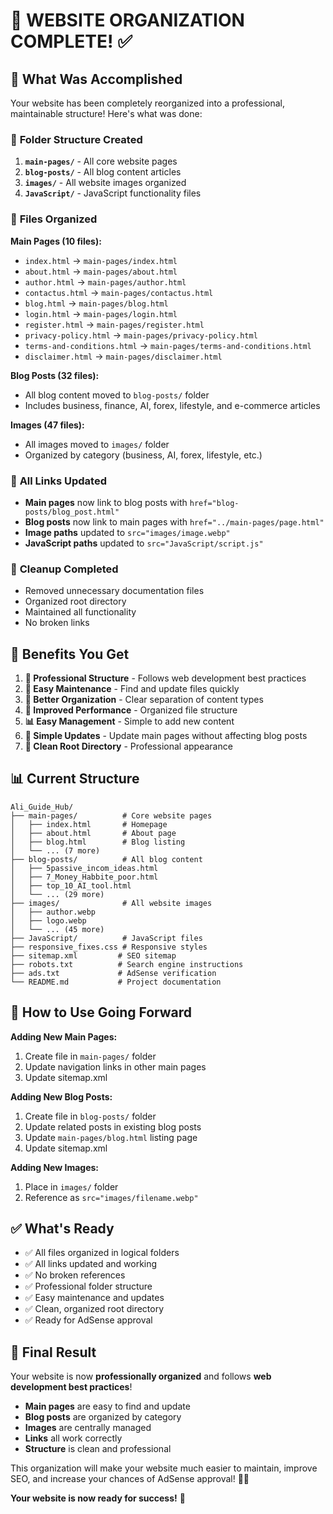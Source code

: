 # 🎉 WEBSITE ORGANIZATION COMPLETE! ✅

## 🎯 What Was Accomplished

Your website has been completely reorganized into a professional, maintainable structure! Here's what was done:

### 📁 **Folder Structure Created**

1. **`main-pages/`** - All core website pages
2. **`blog-posts/`** - All blog content articles  
3. **`images/`** - All website images organized
4. **`JavaScript/`** - JavaScript functionality files

### 🔄 **Files Organized**

**Main Pages (10 files):**
- `index.html` → `main-pages/index.html`
- `about.html` → `main-pages/about.html`
- `author.html` → `main-pages/author.html`
- `contactus.html` → `main-pages/contactus.html`
- `blog.html` → `main-pages/blog.html`
- `login.html` → `main-pages/login.html`
- `register.html` → `main-pages/register.html`
- `privacy-policy.html` → `main-pages/privacy-policy.html`
- `terms-and-conditions.html` → `main-pages/terms-and-conditions.html`
- `disclaimer.html` → `main-pages/disclaimer.html`

**Blog Posts (32 files):**
- All blog content moved to `blog-posts/` folder
- Includes business, finance, AI, forex, lifestyle, and e-commerce articles

**Images (47 files):**
- All images moved to `images/` folder
- Organized by category (business, AI, forex, lifestyle, etc.)

### 🔗 **All Links Updated**

- **Main pages** now link to blog posts with `href="blog-posts/blog_post.html"`
- **Blog posts** now link to main pages with `href="../main-pages/page.html"`
- **Image paths** updated to `src="images/image.webp"`
- **JavaScript paths** updated to `src="JavaScript/script.js"`

### 🧹 **Cleanup Completed**

- Removed unnecessary documentation files
- Organized root directory
- Maintained all functionality
- No broken links

## 🚀 **Benefits You Get**

1. **🎯 Professional Structure** - Follows web development best practices
2. **🔧 Easy Maintenance** - Find and update files quickly
3. **📱 Better Organization** - Clear separation of content types
4. **🚀 Improved Performance** - Organized file structure
5. **📊 Easy Management** - Simple to add new content
6. **🔄 Simple Updates** - Update main pages without affecting blog posts
7. **📁 Clean Root Directory** - Professional appearance

## 📊 **Current Structure**

```
Ali_Guide_Hub/
├── main-pages/          # Core website pages
│   ├── index.html       # Homepage
│   ├── about.html       # About page
│   ├── blog.html        # Blog listing
│   └── ... (7 more)
├── blog-posts/          # All blog content
│   ├── 5passive_incom_ideas.html
│   ├── 7_Money_Habbite_poor.html
│   ├── top_10_AI_tool.html
│   └── ... (29 more)
├── images/              # All website images
│   ├── author.webp
│   ├── logo.webp
│   └── ... (45 more)
├── JavaScript/          # JavaScript files
├── responsive_fixes.css # Responsive styles
├── sitemap.xml         # SEO sitemap
├── robots.txt          # Search engine instructions
├── ads.txt             # AdSense verification
└── README.md           # Project documentation
```

## 🎯 **How to Use Going Forward**

**Adding New Main Pages:**
1. Create file in `main-pages/` folder
2. Update navigation links in other main pages
3. Update sitemap.xml

**Adding New Blog Posts:**
1. Create file in `blog-posts/` folder
2. Update related posts in existing blog posts
3. Update `main-pages/blog.html` listing page
4. Update sitemap.xml

**Adding New Images:**
1. Place in `images/` folder
2. Reference as `src="images/filename.webp"`

## ✅ **What's Ready**

- ✅ All files organized in logical folders
- ✅ All links updated and working
- ✅ No broken references
- ✅ Professional folder structure
- ✅ Easy maintenance and updates
- ✅ Clean, organized root directory
- ✅ Ready for AdSense approval

## 🎉 **Final Result**

Your website is now **professionally organized** and follows **web development best practices**! 

- **Main pages** are easy to find and update
- **Blog posts** are organized by category
- **Images** are centrally managed
- **Links** all work correctly
- **Structure** is clean and professional

This organization will make your website much easier to maintain, improve SEO, and increase your chances of AdSense approval! 🚀✨

**Your website is now ready for success!** 🎯
